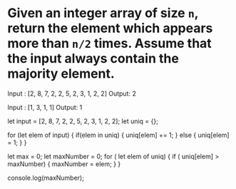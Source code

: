 # Given an integer array of size `n`, return the element which appears more than `n/2` times. Assume that the input always contain the majority element.

Input : [2, 8, 7, 2, 2, 5, 2, 3, 1, 2, 2]
Output: 2

Input : [1, 3, 1, 1]
Output: 1

let input = [2, 8, 7, 2, 2, 5, 2, 3, 1, 2, 2];
let uniq = {};

for (let elem of input) {
    if(elem in uniq) {
        uniq[elem] += 1;
    } else {
        uniq[elem] = 1;
    }
}

let max = 0;
let maxNumber = 0;
for ( let elem of uniq) {
    if ( uniq[elem] > maxNumber) {
        maxNumber = elem;
    }
} 

console.log(maxNumber);